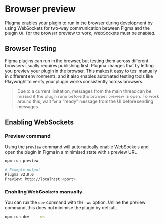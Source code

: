 # Browser preview

Plugma enables your plugin to run in the browser during development by using WebSockets for two-way communication between Figma and the plugin UI. For the browser preview to work, WebSockets must be enabled.

## Browser Testing

Figma plugins can run in the browser, but testing them across different browsers usually requires publishing first. Plugma changes that by letting you preview your plugin in the browser. This makes it easy to test manually in different environments, and it also enables automated testing tools like Playwright to verify your plugin works consistently across browsers.

<blockquote class="warning">
Due to a current limitation, messages from the main thread can be missed if the plugin runs before the browser preview is open. To work around this, wait for a “ready” message from the UI before sending messages.
</blockquote>

## Enabling WebSockets

### Preview command

Using the `preview` command will automatically enable WebSockets and open the plugin in Figma in a minimised state with a preview URL.

```bash
npm run preview

# Example output
Plugma v2.0.0
Preview: http://localhost:<port>
```

### Enabling WebSockets manually 

You can run the `dev` command with the `-ws` option. Unline the preview command, this does not minimise the plugin by default.

```bash
npm run dev -- -ws
```
